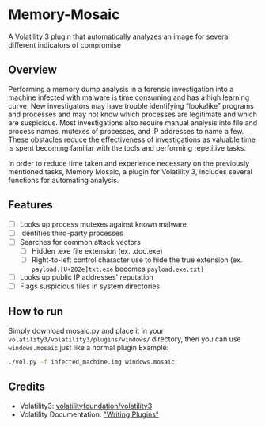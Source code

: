 # Memory-Mosaic
A Volatility 3 plugin that automatically analyzes an image for several different indicators of compromise

## Overview
Performing a memory dump analysis in a forensic investigation into a machine infected with malware is time consuming and has a high learning curve. New investigators may have trouble identifying “lookalike” programs and processes and may not know which processes are legitimate and which are suspicious. Most investigations also require manual analysis into file and process names, mutexes of processes, and IP addresses to name a few. These obstacles reduce the effectiveness of investigations as valuable time is spent becoming familiar with the tools and performing repetitive tasks.

In order to reduce time taken and experience necessary on the previously mentioned tasks, Memory Mosaic, a plugin for Volatility 3, includes several functions for automating analysis. 

## Features

- [ ] Looks up process mutexes against known malware
- [ ] Identifies third-party processes 
- [ ] Searches for common attack vectors
  - [ ] Hidden .exe file extension (ex. .doc.exe)
  - [ ] Right-to-left control character use to hide the true extension (ex. `payload.[U+202e]txt.exe` becomes `payload.‮(txt.exe‭`
- [ ] Looks up public IP addresses' reputation
- [ ] Flags suspicious files in system directories

## How to run
Simply download mosaic.py and place it in your `volatility3/volatility3/plugins/windows/` directory, then you can use `windows.mosaic` just like a normal plugin
Example:
```bash
./vol.py -f infected_machine.img windows.mosaic
```

## Credits

* Volatility3: [volatilityfoundation/volatility3](https://github.com/volatilityfoundation/volatility3)
* Volatility Documentation: ["Writing Plugins"](https://volatility3.readthedocs.io/en/latest/development.html)

